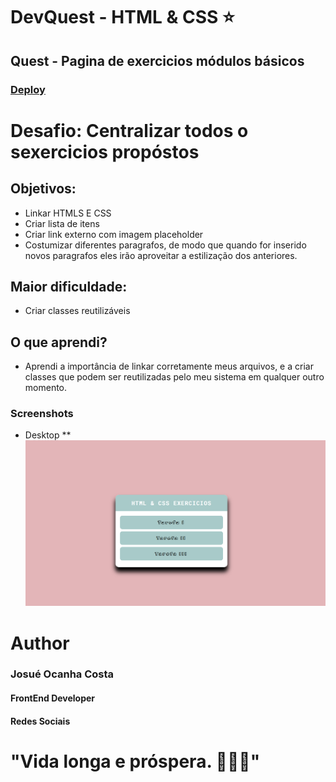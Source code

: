 # DevQuest - HTML & CSS ⭐
## Quest - Pagina de exercicios módulos básicos
### [Deploy](https://josuecosta2023.github.io/exercicioDeQuest-HTML-CSS-Basico/)

# Desafio: Centralizar todos o sexercicios propóstos
## Objetivos:
* Linkar HTMLS E CSS
* Criar lista de itens
* Criar link externo com imagem placeholder
* Costumizar diferentes paragrafos, de modo que quando for inserido novos paragrafos eles irão aproveitar a estilização dos anteriores.

## Maior dificuldade:
* Criar classes reutilizáveis

## O que aprendi?
* Aprendi a importância de linkar corretamente meus arquivos, e a criar classes que podem ser reutilizadas pelo meu sistema em qualquer outro momento.

### Screenshots
* Desktop
** ![Visualização Desktop](./assets/designer/image.png)


# Author
### Josué Ocanha Costa
#### FrontEnd Developer
#### Redes Sociais

# "Vida longa e próspera. 🖖🖖🖖"